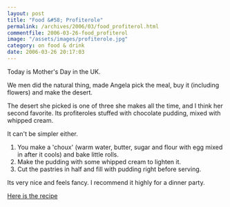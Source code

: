 ```yaml
---
layout: post
title: "Food &#58; Profiterole"
permalink: /archives/2006/03/food_profiterol.html
commentfile: 2006-03-26-food_profiterol
image: "/assets/images/profiterole.jpg"
category: on food & drink
date: 2006-03-26 20:17:03
---
```


Today is Mother's Day in the UK.

We men did the natural thing, made Angela pick the meal, buy it (including flowers) and make the desert.

The desert she picked is one of three she makes all the time, and I think her second favorite. Its profiteroles stuffed with chocolate pudding, mixed with whipped cream.

It can't be simpler either.

1.  You make a 'choux' (warm water, butter, sugar and flour with egg mixed in after it cools) and bake little rolls.
2.  Make the pudding with some whipped cream to lighten it.
3.  Cut the pastries in half and fill with pudding right before serving.

Its very nice and feels fancy. I recommend it highly for a dinner party.

[Here is the recipe](https://mahnke.net/recipes/profiterole/)
